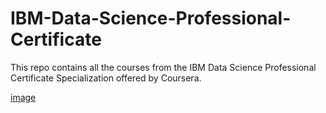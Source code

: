 # IBM-Data-Science-Professional-Certificate
This repo contains all the courses from the IBM Data Science Professional Certificate Specialization offered by Coursera.


[image](https://user-images.githubusercontent.com/74982849/125930849-f23176a3-5c03-4945-a8c6-b1592800e551.png)
